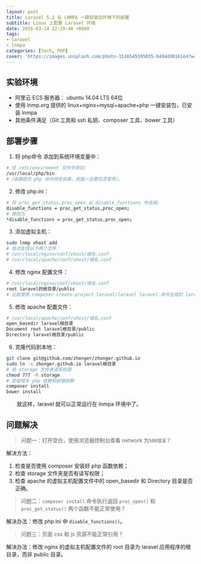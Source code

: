 ```yaml
---
layout: post
title: Laravel 5.2 在 LNMPA 一键安装包环境下的部署
subtitle: Linux 上配置 Laravel 环境
date: 2016-03-14 22:19:48 +0800
tags:
- laravel
- lnmpa
categories: [tech, PHP]
cover: 'https://images.unsplash.com/photo-1516545595035-b494dd0161e4?w=1600&h=900'
---
```


## 实验环境

- 阿里云 ECS 服务器： ubuntu 14.04 LTS 64位
- 使用 lnmp.org 提供的 linux+nginx+mysql+apache+php 一键安装包，已安装 lnmpa
- 其他条件满足（Git 工具和 ssh 私钥、composer 工具、bower 工具）

## 部署步骤

1. 将 php命令 添加到系统环境变量中：
```bash
# 往 /etc/enviroment 文件中添加: 
/usr/local/php/bin
#（该路径为 php 命令所在目录，前面一定要包含冒号）。
```
2. 修改 php.ini：
```bash
# 将 proc_get_status,proc_open 从 disable_functions 中去掉。
disable_functions = proc_get_status,proc_open;
# 修改为
*disable_functions = proc_get_status,proc_open;
```
3. 添加虚拟主机：
```bash
sudo lnmp vhost add
# 自动生成以下两个文件：
# /usr/local/nginx/conf/vhost/域名.conf
# /usr/local/apache/conf/vhost/域名.conf
```
4. 修改 nginx 配置文件：
```bash
# /usr/local/nginx/conf/vhost/域名.conf
root laravel的根目录/public
# 比如使用 composer create-project laravel/laravel laravel 命令生成的 laravel 目录
```
5. 修改 apache 配置文件：
```bash
# /usr/local/apache/conf/vhost/域名.conf
open_basedir laravel根目录
Document root laravel根目录/public
Directory laravel根目录/public
```
6. 克隆代码到本地：
```bash
git clone git@github.com/zhonger/zhonger.github.io
sudo ln -s zhonger.github.io laravel根目录
# 给 storage 文件夹读写权限
chmod 777 -R storage
# 安装相关 php 依赖和前端依赖
composer install
bower install
```

&emsp;&emsp;就这样，laravel 就可以正常运行在 lnmpa 环境中了。

## 问题解决
> 问题一：打开空白，使用浏览器控制台查看 network 为`500错误`？

解决方法： 
1. 检查是否使用 composer 安装好 php 函数依赖； 
2. 检查 storage 文件夹是否有读写权限； 
3. 检查 apache 的虚拟主机配置文件中的 open_basedir 和 Directory 目录是否正确。

> 问题二：`composer install` 命令执行返回 `proc_open()` 和 `proc_get_status()` 两个函数不能正常使用？

解决办法：修改 php.ini 中 `disable_functions()`。

> 问题三：页面 css 和 js 资源不能正常引用？

解决办法：修改 nginx 的虚拟主机配置文件的 root 目录为 laravel 应用程序的根目录，而非 public 目录。